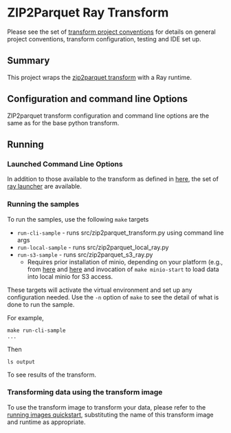 # ZIP2Parquet Ray Transform 
Please see the set of
[transform project conventions](../../../README.md#transform-project-conventions)
for details on general project conventions, transform configuration,
testing and IDE set up.

## Summary 
This project wraps the [zip2parquet transform](../python) with a Ray runtime.

## Configuration and command line Options

ZIP2parquet transform configuration and command line options are the same as for the base python transform. 

## Running

### Launched Command Line Options 
In addition to those available to the transform as defined in [here](../python/README.md),
the set of 
[ray launcher](../../../../data-processing-lib/doc/ray-launcher-options.md) are available.

### Running the samples
To run the samples, use the following `make` targets

* `run-cli-sample` - runs src/zip2parquet_transform.py using command line args
* `run-local-sample` - runs src/zip2parquet_local_ray.py
* `run-s3-sample` - runs src/zip2parquet_s3_ray.py
    * Requires prior installation of minio, depending on your platform (e.g., from [here](https://min.io/docs/minio/macos/index.html)
     and [here](https://min.io/docs/minio/linux/index.html) 
     and invocation of `make minio-start` to load data into local minio for S3 access.

These targets will activate the virtual environment and set up any configuration needed.
Use the `-n` option of `make` to see the detail of what is done to run the sample.

For example, 
```shell
make run-cli-sample
...
```
Then 
```shell
ls output
```
To see results of the transform.

### Transforming data using the transform image

To use the transform image to transform your data, please refer to the 
[running images quickstart](../../../../doc/quick-start/run-transform-image.md),
substituting the name of this transform image and runtime as appropriate.
